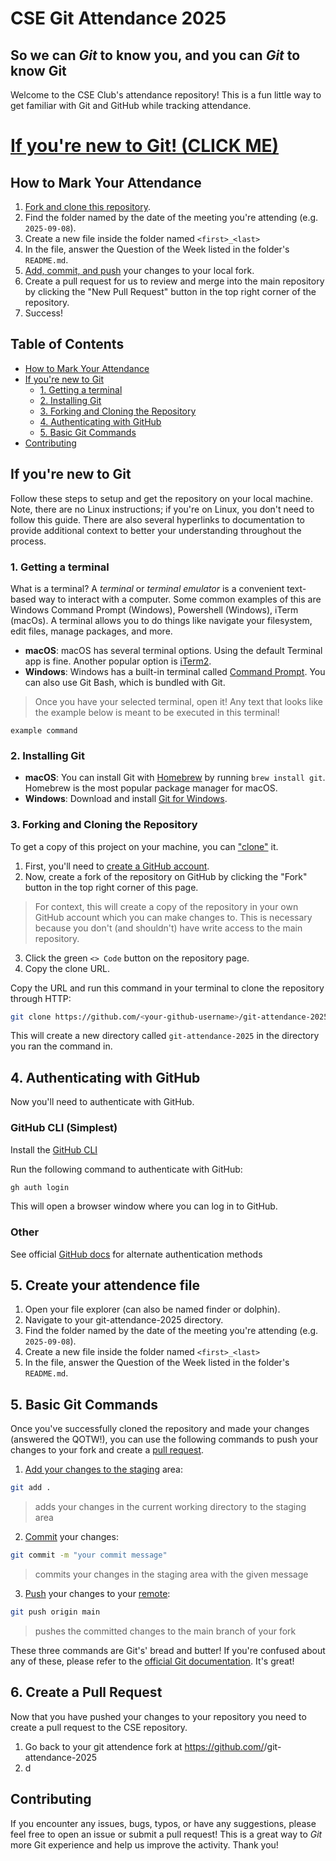 # CSE Git Attendance 2025

## So we can *Git* to know you, and you can *Git* to know Git

Welcome to the CSE Club's attendance repository! This is a fun little way to get familiar with Git and GitHub while tracking attendance.

# [If you're new to Git! (CLICK ME)](#if-youre-new-to-git)

## How to Mark Your Attendance

1. [Fork and clone this repository](#forking-and-cloning-the-repository).
2. Find the folder named by the date of the meeting you're attending (e.g. `2025-09-08`).
3. Create a new file inside the folder named `<first>_<last>`
4. In the file, answer the Question of the Week listed in the folder's `README.md`.
5. [Add, commit, and push](#basic-git-commands) your changes to your local fork.
6. Create a pull request for us to review and merge into the main repository by clicking the "New Pull Request" button in the top
right corner of the repository.
7. Success!

## Table of Contents

- [How to Mark Your Attendance](#how-to-mark-your-attendance)
- [If you're new to Git](#if-youre-new-to-git)
  - [1. Getting a terminal](#getting-a-terminal)
  - [2. Installing Git](#installing-git)
  - [3. Forking and Cloning the Repository](#forking-and-cloning-the-repository)
  - [4. Authenticating with GitHub](#authenticating-with-github)
  - [5. Basic Git Commands](#basic-git-commands)
- [Contributing](#contributing)

## If you're new to Git

Follow these steps to setup and get the repository on your local machine. Note, there are no Linux instructions; if you're on Linux, you don't need to
follow this guide. There are also several hyperlinks to documentation to provide additional context to better your understanding throughout the process.

### 1. Getting a terminal

What is a terminal? A _terminal_ or _terminal emulator_ is a convenient text-based way to interact with a computer. Some common examples of this are Windows Command Prompt (Windows), Powershell (Windows), iTerm (macOs). A terminal allows you to do things like navigate your filesystem, edit files, manage packages, and more.

- **macOS**: macOS has several terminal options. Using the default Terminal app is fine. Another popular option is [iTerm2](https://www.iterm2.com/).
- **Windows**: Windows has a built-in terminal called [Command Prompt](https://en.wikipedia.org/wiki/Cmd.exe). You can also use Git Bash, which is bundled with Git.
> Once you have your selected terminal, open it! Any text that looks like the example below is meant to be executed in this terminal!

`example command`

### 2. Installing Git

- **macOS**: You can install Git with [Homebrew](https://brew.sh/) by running `brew install git`. Homebrew is the most popular package manager for macOS.
- **Windows**: Download and install [Git for Windows](https://git-scm.com/download/win).

### 3. Forking and Cloning the Repository

To get a copy of this project on your machine, you can ["clone"](https://www.atlassian.com/git/tutorials/setting-up-a-repository/git-clone) it.

1. First, you'll need to [create a GitHub account](https://github.com/join).
2. Now, create a fork of the repository on GitHub by clicking the "Fork" button in the top right corner of this page.
  > For context, this will create a copy of the repository in your own GitHub account which you can make changes to.
  > This is necessary because you don't (and shouldn't) have write access to the main repository.
3. Click the green `<> Code` button on the repository page.
4. Copy the clone URL.

Copy the URL and run this command in your terminal to clone the repository through HTTP:
```bash
git clone https://github.com/<your-github-username>/git-attendance-2025.git
```
This will create a new directory called `git-attendance-2025` in the directory you ran the command in.

## 4. Authenticating with GitHub

Now you'll need to authenticate with GitHub.

### GitHub CLI (Simplest)

Install the [GitHub CLI](https://cli.github.com/)

Run the following command to authenticate with GitHub:

```bash
gh auth login
```

This will open a browser window where you can log in to GitHub.

### Other

See official [GitHub docs](https://docs.github.com/en/authentication/keeping-your-account-and-data-secure/about-authentication-to-github#authenticating-with-the-command-line) for alternate authentication methods

## 5. Create your attendence file

1. Open your file explorer (can also be named finder or dolphin).
2. Navigate to your git-attendance-2025 directory.
4. Find the folder named by the date of the meeting you're attending (e.g. `2025-09-08`).
5. Create a new file inside the folder named `<first>_<last>`
6. In the file, answer the Question of the Week listed in the folder's `README.md`.

## 5. Basic Git Commands

Once you've successfully cloned the repository and made your changes (answered the QOTW!), you can use the following commands to 
push your changes to your fork and create a [pull request](https://docs.github.com/en/pull-requests/collaborating-with-pull-requests/proposing-changes-to-your-work-with-pull-requests/about-pull-requests).

1. [Add your changes to the staging](https://www.atlassian.com/git/tutorials/saving-changes) area:

```bash
git add .
```
  > adds your changes in the current working directory to the staging area

2. [Commit](https://www.atlassian.com/git/tutorials/saving-changes/git-commit) your changes:

```bash
git commit -m "your commit message"
```
  > commits your changes in the staging area with the given message

3. [Push](https://www.atlassian.com/git/tutorials/syncing/git-push) your changes to your [remote](https://docs.github.com/en/get-started/git-basics/about-remote-repositories):
```bash
git push origin main
```
  > pushes the committed changes to the main branch of your fork

These three commands are Git's' bread and butter! If you're confused about any of these, please refer to the [official Git documentation](https://git-scm.com/doc). It's great!

## 6. Create a Pull Request

Now that you have pushed your changes to your repository you need to create a pull request to the CSE repository.

1. Go back to your git attendence fork at https://github.com/<your-github-username>/git-attendance-2025
2. d

## Contributing

If you encounter any issues, bugs, typos, or have any suggestions, please feel free to open an issue or submit a pull request! This is 
a great way to *Git* more Git experience and help us improve the activity. Thank you!

